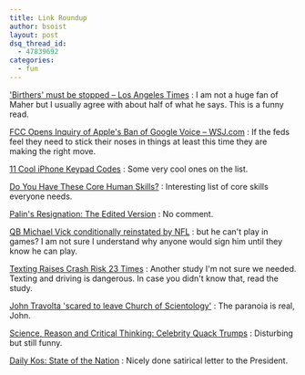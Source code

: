 ```yaml
---
title: Link Roundup
author: bsoist
layout: post
dsq_thread_id:
  - 47839692
categories:
  - fun
---
```

<a href="http://www.latimes.com/news/opinion/commentary/la-oe-maher31-2009jul31,0,622151.story" tags="politics,conspiracy,gop,birthers,obama">'Birthers' must be stopped &#8211; Los Angeles Times</a>
:   I am not a huge fan of Maher but I usually agree with about half of what he says. This is a funny read. 

<a href="http://online.wsj.com/article/SB124908121794098073.html" tags="google,fcc,iphone,apple">FCC Opens Inquiry of Apple's Ban of Google Voice &#8211; WSJ.com</a>
:   If the feds feel they need to stick their noses in things at least this time they are making the right move. 

<a href="http://www.makeuseof.com/tag/cool-iphone-keypad-codes/" tags="mobile,iphone,code,tips,codes">11 Cool iPhone Keypad Codes</a>
:   Some very cool ones on the list. 

<a href="http://personalmba.com/core-human-skills/" tags="education,lifehacks,selfimprovement,learning">Do You Have These Core Human Skills?</a>
:   Interesting list of core skills everyone needs. 

<a href="http://www.vanityfair.com/politics/features/2009/07/palin-speech-edit-200907" tags="writing,speech,funny,politics,grammar,humor,palin">Palin's Resignation: The Edited Version</a>
:   No comment. 

<a href="http://www.chron.com/disp/story.mpl/sports/fb/texansfront/6549389.html" tags="nfl,vick,football">QB Michael Vick conditionally reinstated by NFL</a>
:   but he can't play in games? I am not sure I understand why anyone would sign him until they know he can play. 

<a href="http://www.nytimes.com/2009/07/28/technology/28texting.html?_r=2&#038;hp" tags="texting,traffic,sms">Texting Raises Crash Risk 23 Times</a>
:   Another study I'm not sure we needed. Texting and driving is dangerous. In case you didn't know that, read the study. 

<a href="http://www.news.com.au/story/0,27574,25840319-2,00.html" tags="scientology,religion,autism,blackmail,travolta">John Travolta 'scared to leave Church of Scientology'</a>
:   The paranoia is real, John. 

<a href="http://crispian-jago.blogspot.com/2009/07/celebrity-quack-trumps.html" tags="humor">Science, Reason and Critical Thinking: Celebrity Quack Trumps</a>
:   Disturbing but still funny. 

<a href="http://www.dailykos.com/storyonly/2009/7/25/756972/-Dear-Mr.-President" tags="insurance,healthcare">Daily Kos: State of the Nation</a>
:   Nicely done satirical letter to the President. </dl>
